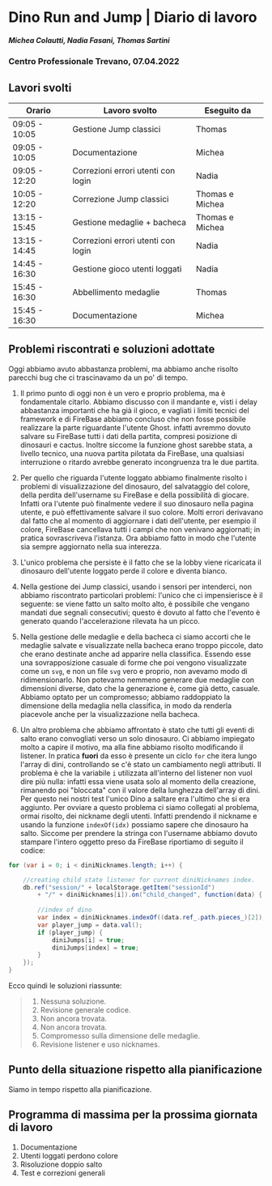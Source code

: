 # Dino Run and Jump | Diario di lavoro
##### Michea Colautti, Nadia Fasani, Thomas Sartini
### Centro Professionale Trevano, 07.04.2022

## Lavori svolti


| Orario        | Lavoro svolto                                     | Eseguito da       |
|---------------|---------------------------------------------------|-------------------|
| 09:05 - 10:05 | Gestione Jump classici                            | Thomas            |
| 09:05 - 10:05 | Documentazione                                    | Michea            |
| 09:05 - 12:20 | Correzioni errori utenti con login                | Nadia             |
| 10:05 - 12:20 | Correzione Jump classici                          | Thomas e Michea   |
| 13:15 - 15:45 | Gestione medaglie + bacheca                       | Thomas e Michea   |
| 13:15 - 14:45 | Correzioni errori utenti con login                 | Nadia             |
| 14:45 - 16:30 | Gestione gioco utenti loggati                     | Nadia             |
| 15:45 - 16:30 | Abbellimento medaglie                             | Thomas   |
| 15:45 - 16:30 | Documentazione                                    | Michea   |


## Problemi riscontrati e soluzioni adottate


Oggi abbiamo avuto abbastanza problemi, ma abbiamo anche risolto parecchi bug che ci trascinavamo da un po' di tempo.


1. Il primo punto di oggi non è un vero e proprio problema, ma è fondamentale citarlo. Abbiamo discusso con il mandante e, visti i delay abbastanza importanti che ha già il gioco, e vagliati i limiti tecnici del framework e di FireBase abbiamo concluso che non fosse possibile realizzare la parte riguardante l'utente Ghost. infatti avremmo dovuto salvare su FireBase tutti i dati della partita, compresi posizione di dinosauri e cactus. Inoltre siccome la funzione ghost sarebbe stata, a livello tecnico, una nuova partita pilotata da FireBase, una qualsiasi interruzione o ritardo avrebbe generato incongruenza tra le due partita. 

2. Per quello che riguarda l'utente loggato abbiamo finalmente risolto i problemi di visualizzazione del dinosauro, del salvataggio del colore, della perdita dell'username su FireBase e della possibilità di giocare. Infatti ora l'utente può finalmente vedere il suo dinosauro nella pagina utente, e può effettivamente salvare il suo colore. Molti errori derivavano dal fatto che al momento di aggiornare i dati dell'utente, per esempio il colore, FireBase cancellava tutti i campi che non venivano aggiornati; in pratica sovrascriveva l'istanza. Ora abbiamo fatto in modo che l'utente sia sempre aggiornato nella sua interezza. 

3. L'unico problema che persiste è il fatto che se la lobby viene ricaricata il dinosauro dell'utente loggato perde il colore e diventa bianco.

4. Nella gestione dei Jump classici, usando i sensori per intenderci, non abbiamo riscontrato particolari problemi: l'unico che ci impensierisce è il seguente: se viene fatto un salto molto alto, è possibile che vengano mandati due segnali consecutivi; questo è dovuto al fatto che l'evento è generato quando l'accelerazione rilevata ha un picco.

5. Nella gestione delle medaglie e della bacheca ci siamo accorti che le medaglie salvate e visualizzate nella bacheca erano troppo piccole, dato che erano destinate anche ad apparire nella classifica. Essendo esse una sovrapposizione casuale di forme che poi vengono visualizzate come un `svg`, e non un file `svg` vero e proprio, non avevamo modo di ridimensionarlo. Non potevamo nemmeno generare due medaglie con dimensioni diverse, dato che la generazione è, come già detto, casuale. Abbiamo optato per un compromesso; abbiamo raddoppiato la dimensione della medaglia nella classifica, in modo da renderla piacevole anche per la visualizzazione nella bacheca. 

6. Un altro problema che abbiamo affrontato è stato che tutti gli eventi di salto erano convogliati verso un solo dinosauro. Ci abbiamo impiegato molto a capire il motivo, ma alla fine abbiamo risolto modificando il listener. In pratica **fuori** da esso è presente un ciclo `for` che itera lungo l'array di dini, controllando se c'è stato un cambiamento negli attributi. Il problema è che la variabile `i` utilizzata all'interno del listener non vuol dire più nulla: infatti essa viene usata solo al momento della creazione, rimanendo poi "bloccata" con il valore della lunghezza dell'array di dini. Per questo nei nostri test l'unico Dino a saltare era l'ultimo che si era aggiunto. Per ovviare a questo problema ci siamo collegati al problema, ormai risolto, dei nickname degli utenti. Infatti prendendo il nickname e usando la funzione `indexOf(idx)` possiamo sapere che dinosauro ha salto. Siccome per prendere la stringa con l'username abbiamo dovuto stampare l'intero oggetto preso da FireBase riportiamo di seguito il codice: 


```java
for (var i = 0; i < diniNicknames.length; i++) {

	//creating child state listener for current diniNicknames index.
	db.ref("session/" + localStorage.getItem("sessionId") 
		+ "/" + diniNicknames[i]).on("child_changed", function(data) {
		
		//index of dino
		var index = diniNicknames.indexOf((data.ref_.path.pieces_)[2]);
		var player_jump = data.val();
		if (player_jump) {
			diniJumps[i] = true;
			diniJumps[index] = true;
		}
	});
}
```



Ecco quindi le soluzioni riassunte:
>1. Nessuna soluzione. 
>2. Revisione generale codice.
>3. Non ancora trovata.
>4. Non ancora trovata.
>5. Compromesso sulla dimensione delle medaglie.
>6. Revisione listener e uso nicknames.


##  Punto della situazione rispetto alla pianificazione
Siamo in tempo rispetto alla pianificazione.


## Programma di massima per la prossima giornata di lavoro
1. Documentazione
2. Utenti loggati perdono colore
3. Risoluzione doppio salto
4. Test e correzioni generali

